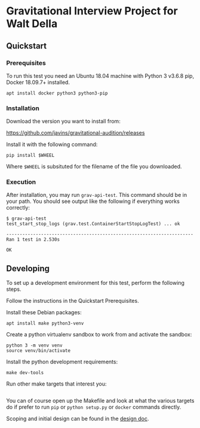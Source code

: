 # Gravitational Interview Project for Walt Della

## Quickstart

### Prerequisites
To run this test you need an Ubuntu 18.04 machine with Python 3 v3.6.8
pip, Docker 18.09.7+ installed.

```apt install docker python3 python3-pip```


### Installation
Download the version you want to install from:

https://github.com/javins/gravitational-audition/releases

Install it with the following command:

```pip install $WHEEL```

Where `$WHEEL` is subsituted for the filename of the file you downloaded.

### Execution
After installation, you may run `grav-api-test`.  This command should be
in your path. You should see output like the following if everything
works correctly:

```
$ grav-api-test
test_start_stop_logs (grav.test.ContainerStartStopLogTest) ... ok

----------------------------------------------------------------------
Ran 1 test in 2.530s

OK
```


## Developing
To set up a development environment for this test, perform the following steps.

Follow the instructions in the Quickstart Prerequisites.

Install these Debian packages:
```
apt install make python3-venv
```

Create a python virtualenv sandbox to work from and activate the sandbox:
```
python 3 -m venv venv
source venv/bin/activate
```

Install the python development requirements:
```
make dev-tools
```

Run other make targets that interest you:
```

```

You can of course open up the Makefile and look at what the various targets
do if prefer to run `pip` or `python setup.py` or `docker` commands directly.

Scoping and initial design can be found in the [design doc](DESIGN.md).
